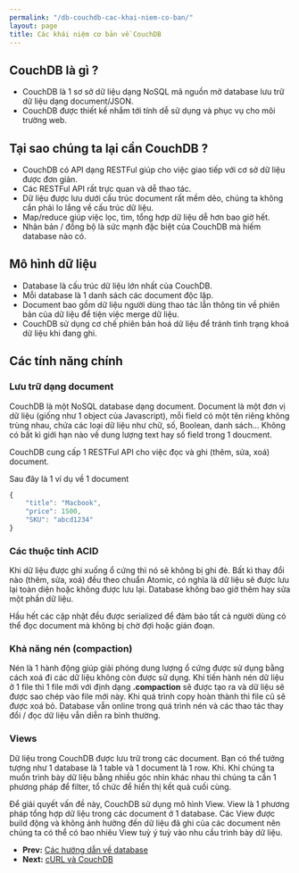 ```yaml
---
permalink: "/db-couchdb-cac-khai-niem-co-ban/"
layout: page
title: Các khái niệm cơ bản về CouchDB
---
```



## CouchDB là gì ?

* CouchDB là 1 sơ sở dữ liệu dạng NoSQL mã nguồn mở database lưu trữ dữ liệu dạng document/JSON.
* CouchDB được thiết kế nhắm tới tính dễ sử dụng và phục vụ cho môi trường web.

## Tại sao chúng ta lại cần CouchDB ?

* CouchDB có API dạng RESTFul giúp cho việc giao tiếp với cơ sở dữ liệu được đơn giản.
* Các RESTFul API rất trực quan và dễ thao tác.
* Dữ liệu được lưu dưới cấu trúc document rất mềm dẻo, chúng ta không cần phải lo lắng về cấu trúc dữ liệu.
* Map/reduce giúp việc lọc, tìm, tổng hợp dữ liệu dễ hơn bao giờ hết.
* Nhân bản / đồng bộ là sức mạnh đặc biệt của CouchDB mà hiếm database nào có.

## Mô hình dữ liệu

* Database là cấu trúc dữ liệu lớn nhất của CouchDB.
* Mỗi database là 1 danh sách các document độc lập.
* Document bao gồm dữ liệu người dùng thao tác lẫn thông tin về phiên bản của dữ liệu để tiện việc merge dữ liệu.
* CouchDB sử dụng cơ chế phiên bản hoá dữ liệu để tránh tình trạng khoá dữ liệu khi đang ghi.

## Các tính năng chính

### Lưu trữ dạng document

CouchDB là một NoSQL database dạng document. Document là một đơn vị dữ liệu (giống như 1 object của Javascript), mỗi field có một tên riêng không trùng nhau, chứa các loại dữ liệu như chữ, số, Boolean, danh sách... Không có bất kì giới hạn nào về dung lượng text hay số field trong 1 doucment.

CouchDB cung cấp 1 RESTFul API cho việc đọc và ghi (thêm, sửa, xoá) document.

Sau đây là 1 ví dụ về 1 document

```javascript
{
	"title": "Macbook",
	"price": 1500,
	"SKU": "abcd1234"
}
```

### Các thuộc tính ACID

Khi dữ liệu được ghi xuống ổ cứng thì nó sẽ không bị ghi đè. Bất kì thay đổi nào (thêm, sửa, xoá) đều theo chuẩn Atomic, có nghĩa là dữ liệu sẽ được lưu lại toàn diện hoặc không được lưu lại. Database không bao giờ thêm hay sửa một phần dữ liệu.

Hầu hết các cập nhật đều được serialized để đảm bảo tất cả người dùng có thể đọc document mà không bị chờ đợi hoặc gián đoạn.

### Khả năng nén (compaction)
Nén là 1 hành động giúp giải phóng dung lượng ổ cứng được sử dụng bằng cách xoá đi các dữ liệu không còn được sử dụng. Khi tiến hành nén dữ liệu ở 1 file thì 1 file mới với định dạng **.compaction** sẽ được tạo ra và dữ liệu sẽ được sao chép vào file mới này. Khi quá trình copy hoàn thành thì file cũ sẽ được xoá bỏ. Database vẫn online trong quá trình nén và các thao tác thay đổi / đọc dữ liệu vẫn diễn ra bình thường.

### Views
Dữ liệu trong CouchDB được lưu trữ trong các document. Bạn có thể tưởng tượng như 1 database là 1 table và 1 document là 1 row. Khi. Khi chúng ta muốn trình bày dữ liệu bằng nhiều góc nhìn khác nhau thì chúng ta cần 1 phương pháp để filter, tổ chức để hiển thị kết quả cuối cùng.

Để giải quyết vấn đề này, CouchDB sử dụng mô hình View. View là 1 phương pháp tổng hợp dữ liệu trong các document ở 1 database. Các View được build động và không ảnh hưởng đến dữ liệu đã ghi của các document nên chúng ta có thể có bao nhiêu View tuỳ ý tuỳ vào nhu cầu trình bày dữ liệu.

* **Prev:** [Các hướng dẫn về database](/database)
* **Next:** [cURL và CouchDB](/db-couchdb-doc-va-ghi-du-lieu)

